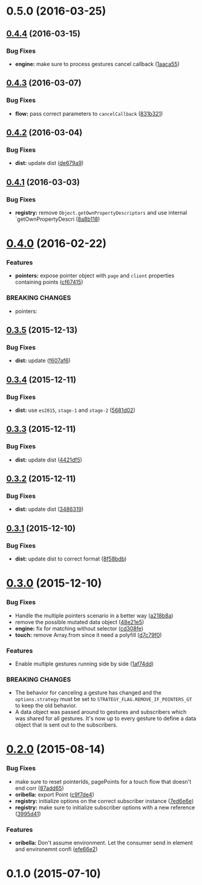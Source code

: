 <a name="0.5.0"></a>
# 0.5.0 (2016-03-25)




<a name="0.4.4"></a>
## [0.4.4](https://github.com/oribella/framework/compare/1aaca55...v0.4.4) (2016-03-15)


### Bug Fixes

* **engine:** make sure to process gestures cancel callback ([1aaca55](https://github.com/oribella/framework/commit/1aaca55))



<a name="0.4.3"></a>
## [0.4.3](https://github.com/oribella/framework/compare/831b321...v0.4.3) (2016-03-07)


### Bug Fixes

* **flow:** pass correct parameters to `cancelCallback` ([831b321](https://github.com/oribella/framework/commit/831b321))



<a name="0.4.2"></a>
## [0.4.2](https://github.com/oribella/framework/compare/de679a9...v0.4.2) (2016-03-04)


### Bug Fixes

* **dist:** update dist ([de679a9](https://github.com/oribella/framework/commit/de679a9))



<a name="0.4.1"></a>
## [0.4.1](https://github.com/oribella/framework/compare/8a8b118...v0.4.1) (2016-03-03)


### Bug Fixes

* **registry:** remove `Object.getOwnPropertyDescriptors` and use internal `getOwnPropertyDescri ([8a8b118](https://github.com/oribella/framework/commit/8a8b118))



<a name="0.4.0"></a>
# [0.4.0](https://github.com/oribella/framework/compare/cf67415...v0.4.0) (2016-02-22)


### Features

* **pointers:** expose pointer object with `page` and `client` properties containing points ([cf67415](https://github.com/oribella/framework/commit/cf67415))


### BREAKING CHANGES

* pointers: 



<a name="0.3.5"></a>
## [0.3.5](https://github.com/oribella/framework/compare/f607af6...v0.3.5) (2015-12-13)


### Bug Fixes

* **dist:** update ([f607af6](https://github.com/oribella/framework/commit/f607af6))



<a name="0.3.4"></a>
## [0.3.4](https://github.com/oribella/framework/compare/5681d02...v0.3.4) (2015-12-11)


### Bug Fixes

* **dist:** use `es2015`, `stage-1` and `stage-2` ([5681d02](https://github.com/oribella/framework/commit/5681d02))



<a name="0.3.3"></a>
## [0.3.3](https://github.com/oribella/framework/compare/4421df5...v0.3.3) (2015-12-11)


### Bug Fixes

* **dist:** update dist ([4421df5](https://github.com/oribella/framework/commit/4421df5))



<a name="0.3.2"></a>
## [0.3.2](https://github.com/oribella/framework/compare/3486319...v0.3.2) (2015-12-11)


### Bug Fixes

* **dist:** update dist ([3486319](https://github.com/oribella/framework/commit/3486319))



<a name="0.3.1"></a>
## [0.3.1](https://github.com/oribella/framework/compare/8f58bdb...v0.3.1) (2015-12-10)


### Bug Fixes

* **dist:** update dist to correct format ([8f58bdb](https://github.com/oribella/framework/commit/8f58bdb))



<a name="0.3.0"></a>
# [0.3.0](https://github.com/oribella/framework/compare/48e21e5...v0.3.0) (2015-12-10)


### Bug Fixes

* Handle the multiple pointers scenario in a better way ([a218b8a](https://github.com/oribella/framework/commit/a218b8a))
* remove the possible mutated data object ([48e21e5](https://github.com/oribella/framework/commit/48e21e5))
* **engine:** fix for matching without selector ([cd308fe](https://github.com/oribella/framework/commit/cd308fe))
* **touch:** remove Array.from since it need a polyfill ([d7c79f0](https://github.com/oribella/framework/commit/d7c79f0))

### Features

* Enable multiple gestures running side by side ([1af74dd](https://github.com/oribella/framework/commit/1af74dd))


### BREAKING CHANGES

* The behavior for canceling a gesture has changed and the
`options.strategy` must be set to `STRATEGY_FLAG.REMOVE_IF_POINTERS_GT` to keep
the old behavior.
* A data object was passed around to gestures and subscribers
which was shared for all gestures. It's now up to every gesture to define a data
object that is sent out to the subscribers.



<a name="0.2.0"></a>
# [0.2.0](https://github.com/oribella/framework/compare/efe66e2...v0.2.0) (2015-08-14)


### Bug Fixes

* make sure to reset pointerIds, pagePoints for a touch flow that doesn't end corr ([87add65](https://github.com/oribella/framework/commit/87add65))
* **oribella:** export Point ([c9f7de4](https://github.com/oribella/framework/commit/c9f7de4))
* **registry:** initialize options on the correct subscriber instance ([7ed6e6e](https://github.com/oribella/framework/commit/7ed6e6e))
* **registry:** make sure to initialize subscriber options with a new reference ([3995d41](https://github.com/oribella/framework/commit/3995d41))

### Features

* **oribella:** Don't assume environment. Let the consumer send in element and environemnt confi ([efe66e2](https://github.com/oribella/framework/commit/efe66e2))



<a name="0.1.0"></a>
# 0.1.0 (2015-07-10)




